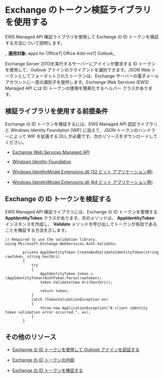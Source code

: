 
# Exchange のトークン検証ライブラリを使用する
EWS Managed API 検証ライブラリを使用して Exchange の ID トークンを検証する方法について説明します。

 _ **適用対象:** apps for Office?| Office Add-ins?| Outlook_

Exchange Server 2013を実行するサーバーにアドインが要求する ID トークンを使用して、Outlook アドインのクライアントを識別できます。JSON Web トークンとしてフォーマットされたトークンは、Exchange サーバーの電子メール アカウントに一意の識別子を提供します。Exchange Web Services (EWS) Managed API には ID トークンの使用を簡素化するヘルパー クラスがあります。

## 検証ライブラリを使用する前提条件


Exchange の ID トークンを検証するには、EWS Managed API 認証ライブラリと Windows Identity Foundation (WIF) に加えて、JSON トークンのハンドラーによって WIF を拡張する DLL が必要です。次のリソースをダウンロードしてください。


- [Exchange Web Services Managed API](http://go.microsoft.com/fwlink/?LinkID=255472)
    
- [Windows Identity Foundation ](http://www.microsoft.com/ja-jp/download/details.aspx?id=17331)
    
- [Windows.IdentityModel.Extensions.dll (32 ビット アプリケーション用)](http://download.microsoft.com/download/0/1/D/01D06854-CA0C-46F1-ADBA-EBF86010DCC6/MicrosoftIdentityExtensions-32.msi)
    
- [Windows.IdentityModel.Extensions.dll (64 ビット アプリケーション用)](http://download.microsoft.com/download/0/1/D/01D06854-CA0C-46F1-ADBA-EBF86010DCC6/MicrosoftIdentityExtensions-64.msi)
    

## Exchange の ID トークンを検証する


EWS Managed API 検証ライブラリには、Exchange の ID トークンを管理する  **AppIdentityToken** クラスがあります。次のメソッドは、 **AppIdentityToken** インスタンスを作成し、 **Validate** メソッドを呼び出してトークンが有効であることを検証する方法を示します。


```
// Required to use the validation library.
using Microsoft.Exchange.WebServices.Auth.Validate;

        private AppIdentityToken CreateAndValidateIdentityToken(string rawToken, string hostUri)
        {
            try
            {
                AppIdentityToken token = (AppIdentityToken)AuthToken.Parse(rawToken);
                token.Validate(new Uri(hostUri));

                return token;
            }
            catch (TokenValidationException ex)
            {
                throw new ApplicationException("A client identity token validation error occurred.", ex);
            }
        }

```


## その他のリソース



- [Exchange の ID トークンを使用して Outlook アドインを認証する](../outlook/authentication.md)
    
- [Exchange の ID トークンの内部](../outlook/inside-the-identity-token.md)
    
- [Exchange の ID トークンを検証する](../outlook/validate-an-identity-token.md)
    
